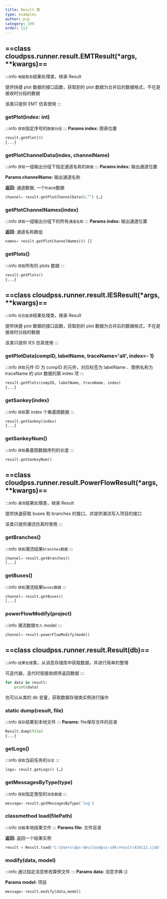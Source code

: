 ```yaml
---
title: Result 类
type: examples
author: pcp
category: 199
order: 113
---
```


## ==class cloudpss.runner.result.EMTResult(*args, **kwargs)==
:::info
`电磁暂态`结果处理类，继承 Result

提供快捷 plot 数据的接口函数，获取到的 plot 数据为合并后的数据格式，不在是接收时分段的数据

该类只提供 EMT 仿真使用
:::
### getPlot(index: int)
:::info
`获取`指定序号的`数据分组`
:::
**Params index:**  图表位置
```python
result.getPlot(0)
{...}
```

### getPlotChannelData(index, channelName)
:::info
`获取`一组输出分组下指定通道名称的`数据`
:::
**Params index:** 输出通道位置

**Params channelName:**  输出通道名称

**返回:**  通道数据, 一个trace数据
```python
channel= result.getPlotChannelData(0，’’) {…}
```

### getPlotChannelNames(index)
:::info
`获取`一组输出分组下的所有`通道名称`
:::
**Params index:**  输出通道位置

**返回:**  通道名称数组
```python
names= result.getPlotChannelNames(0) []
```

### getPlots()
:::info
`获取`所有的 plots 数据
:::

```python
result.getPlots()
{...}
```
## ==class cloudpss.runner.result.IESResult(*args, **kwargs)==
:::info
`综合能源`结果处理类，继承 Result

提供快捷 plot 数据的接口函数，获取到的 plot 数据为合并后的数据格式，不在是接收时分段的数据

该类只提供 IES 仿真使用
:::
### getPlotData(compID, labelName, traceName='all', index=- 1)
:::info
`获取`元件 ID 为 compID 的元件，对应标签为 labelName 、图例名称为 traceName 的 plot 数据的第 index 项
:::
```python
result.getPlots(compID, labelName, traceName, index)
{...}
```

### getSankey(index)
:::info
`获取`第 index 个桑基图数据
:::
```python
result.getSankey(index)
{...}
```

### getSankeyNum()
:::info
`获取`桑基图数据序列的长度
:::
```python
result.getSankeyNum()
```

## ==class cloudpss.runner.result.PowerFlowResult(*args, **kwargs)==
:::info
`潮流`结果处理类，继承 Result

提供快速获取 buses 和 branches 的接口，并提供潮流写入项目的接口

该类只提供潮流仿真时使用
:::
### getBranches()
:::info
`获取`潮流结果`branches数据`
:::
```python
channel= result.getBranches()
[...]
```

### getBuses()
:::info
`获取`潮流结果`buses数据`
:::
```python
channel= result.getBuses()
[...]
```

### powerFlowModify(project)
:::info
潮流数据`写入` model
:::
```python
channel= result.powerFlowModify(model)
```
## ==class cloudpss.runner.result.Result(db)==
:::info
`结果处理`类，从消息存储库中获取数据，并进行简单的整理

可迭代器，迭代时按接收顺序返回数据
:::
```python
for data in result:
    print(data)
```
也可以从类的 db 变量，获取数据存储类实例进行操作

### static dump(result, file)
:::info
`保存`结果到本地文件
:::
**Params:**   file保存文件的目录
```python
Result.dump(file)
{...}
```
### getLogs()
:::info
`获取`当前任务的`日志`
:::
```python
logs= result.getLogs() {…}
```

### getMessagesByType(type)
:::info
`获取`指定类型的`消息数据`
:::
```python
message= result.getMessagesByType('log')
```

### classmethod load(filePath)
:::info
`加载`本地结果文件
:::
**Params file:** 文件目录

**返回:**  返回一个结果实例
```python
result = Result.load('C:\Users\dps-dm\cloudpss-sdk\result\424111.cjob')
```

### modify(data, model)
:::info
通过指定消息修改算例文件
:::
**Params data:** 消息字典 {}

**Params model:** 项目
```python
message= result.modify(data,model)
```